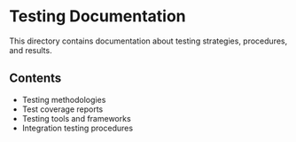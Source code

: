 # Testing Documentation

This directory contains documentation about testing strategies, procedures, and results.

## Contents

- Testing methodologies
- Test coverage reports
- Testing tools and frameworks
- Integration testing procedures
